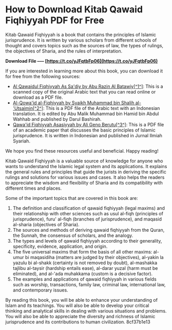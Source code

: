 # How to Download Kitab Qawaid Fiqhiyyah PDF for Free
 
Kitab Qawaid Fiqhiyyah is a book that contains the principles of Islamic jurisprudence. It is written by various scholars from different schools of thought and covers topics such as the sources of law, the types of rulings, the objectives of Sharia, and the rules of interpretation.
 
**Download File ––– [https://t.co/yJFqtbFp06](https://t.co/yJFqtbFp06)**


 
If you are interested in learning more about this book, you can download it for free from the following sources:
 
- [Al Qawaidul Fiqhiyyah As Sa'diy by Abu Razin Al Batawiy\[^1^\]](https://archive.org/details/AlQawaidulFiqhiyyahAsSadiy): This is a scanned copy of the original Arabic text that you can read online or download as a PDF file.
- [Al-Qowa'id al-Fiqhiyyah by Syaikh Muhammad bin Shalih al-'Utsaimin\[^2^\]](https://kitabpdf.warisansalaf.com/download/al-qowaid-al-fiqhiyyah-ibnu-utsaimin/): This is a PDF file of the Arabic text with an Indonesian translation. It is edited by Abu Malik Muhammad bin Hamid bin Abdul Wahhab and published by Darul Bashirah.
- [Qawa'id Fiqhiyyah Asasiyyah by Ali Geno Berutu\[^3^\]](https://www.researchgate.net/publication/337656215_QAWA'ID_FIQHIYYAH_ASASIYYAH): This is a PDF file of an academic paper that discusses the basic principles of Islamic jurisprudence. It is written in Indonesian and published in Jurnal Ilmiah Syariah.

We hope you find these resources useful and beneficial. Happy reading!

Kitab Qawaid Fiqhiyyah is a valuable source of knowledge for anyone who wants to understand the Islamic legal system and its applications. It explains the general rules and principles that guide the jurists in deriving the specific rulings and solutions for various issues and cases. It also helps the readers to appreciate the wisdom and flexibility of Sharia and its compatibility with different times and places.
 
Some of the important topics that are covered in this book are:

1. The definition and classification of qawaid fiqhiyyah (legal maxims) and their relationship with other sciences such as usul al-fiqh (principles of jurisprudence), furu' al-fiqh (branches of jurisprudence), and maqasid al-sharia (objectives of Sharia).
2. The sources and methods of deriving qawaid fiqhiyyah from the Quran, the Sunnah, the consensus of scholars, and the analogy.
3. The types and levels of qawaid fiqhiyyah according to their generality, specificity, evidence, application, and origin.
4. The five universal maxims that form the basis of all other maxims: al-umur bi maqasidiha (matters are judged by their objectives), al-yakin la yazulu bi al-shakk (certainty is not removed by doubt), al-mashakka tajlibu al-taysir (hardship entails ease), al-darar yuzal (harm must be eliminated), and al-'ada muhakkama (custom is a decisive factor).
5. The examples and applications of qawaid fiqhiyyah in various fields such as worship, transactions, family law, criminal law, international law, and contemporary issues.

By reading this book, you will be able to enhance your understanding of Islam and its teachings. You will also be able to develop your critical thinking and analytical skills in dealing with various situations and problems. You will also be able to appreciate the diversity and richness of Islamic jurisprudence and its contributions to human civilization.
 8cf37b1e13
 
